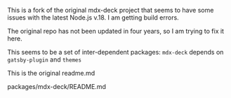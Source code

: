 This is a fork of the original mdx-deck project that seems to have some issues with the latest Node.js v.18. I am getting build errors.

The original repo has not been updated in four years, so I am trying to fix it here.

This seems to be a set of inter-dependent packages:
`mdx-deck` depends on `gatsby-plugin` and `themes`

This is the original readme.md

packages/mdx-deck/README.md
